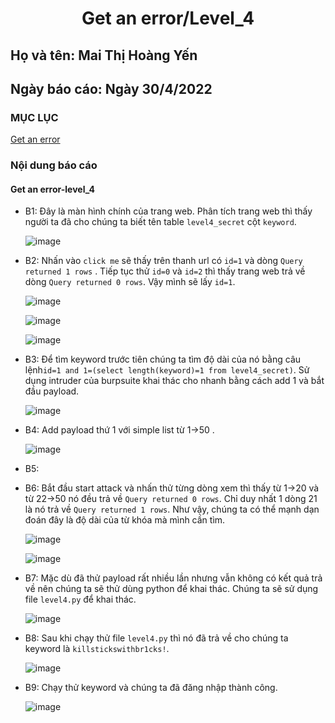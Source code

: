 # <div align="center"><p> Get an error/Level_4</p></div>
 ## Họ và tên: Mai Thị Hoàng Yến
 ## Ngày báo cáo: Ngày 30/4/2022
 ### MỤC LỤC
   [Get an error](#gioithieu)
   
### Nội dung báo cáo 
#### Get an error-level_4 <a name="gioithieu"></a>
- B1: Đây là màn hình chính của trang web. Phân tích trang web thì thấy người ta đã cho chúng ta biết tên table `level4_secret` cột `keyword`.

  ![image](https://user-images.githubusercontent.com/101852647/166101959-60d71821-ba61-4140-b333-d17b38ebe9a7.png)
  
- B2: Nhấn vào `click me` sẽ thấy trên thanh url có `id=1` và dòng `Query returned 1 rows` . Tiếp tục thử `id=0` và `id=2` thì thấy trang web trả về dòng `Query returned 0 rows`. Vậy mình sẽ lấy `id=1`.

  ![image](https://user-images.githubusercontent.com/101852647/166102055-40c59970-5a8a-4078-a39b-fe9eca743a06.png)

  ![image](https://user-images.githubusercontent.com/101852647/166102042-ce471b63-0893-4579-bc64-9f9710c925b1.png)
  
  ![image](https://user-images.githubusercontent.com/101852647/166102064-467bab60-e942-4d2e-a06c-d30489961eb2.png)

- B3: Để tìm keyword trước tiên chúng ta tìm độ dài của nó bằng câu lệnh`id=1 and 1=(select length(keyword)=1 from level4_secret)`. Sử dụng intruder của burpsuite khai thác cho nhanh bằng cách add 1 và bắt đầu payload.

  ![image](https://user-images.githubusercontent.com/101852647/166102208-7d567370-1551-4b45-986a-3b7ef5dec9ab.png)

- B4: Add payload thứ 1 với simple list từ 1->50 .

  ![image](https://user-images.githubusercontent.com/101852647/166102330-3f5067b0-4c46-4241-962b-08c0c634f498.png)

- B5: 


- B6: Bắt đầu start attack và nhấn thử từng dòng xem thì thấy từ 1->20 và từ 22->50 nó đều trả về `Query returned 0 rows`. Chỉ duy nhất 1 dòng 21 là nó trả về `Query returned 1 rows`. Như vậy, chúng ta có thể mạnh dạn đoán đây là độ dài của từ khóa mà mình cần tìm.

  ![image](https://user-images.githubusercontent.com/101852647/166102426-628e233a-6d46-4d27-9e63-c7a93ca439f3.png)

  ![image](https://user-images.githubusercontent.com/101852647/166102435-2169d520-5c60-4351-964b-4ab474ce8d98.png)

- B7: Mặc dù đã thử payload rất nhiều lần nhưng vẫn không có kết quả trả về nên chúng ta sẽ thử dùng python để khai thác. Chúng ta sẽ sử dụng file `level4.py` để khai thác.

  ![image](https://user-images.githubusercontent.com/101852647/166102490-a80234a9-715e-4095-8afc-0a230b6624d5.png)

- B8: Sau khi chạy thử file `level4.py` thì nó đã trả về cho chúng ta keyword là `killstickswithbr1cks!`.

  ![image](https://user-images.githubusercontent.com/101852647/166102536-9b43a528-ee78-4e48-9a61-059ee41b562f.png)

- B9: Chạy thử keyword và chúng ta đã đăng nhập thành công.

  ![image](https://user-images.githubusercontent.com/101852647/166102575-e3ab9610-0b1a-4382-a782-47326edae0b2.png)
